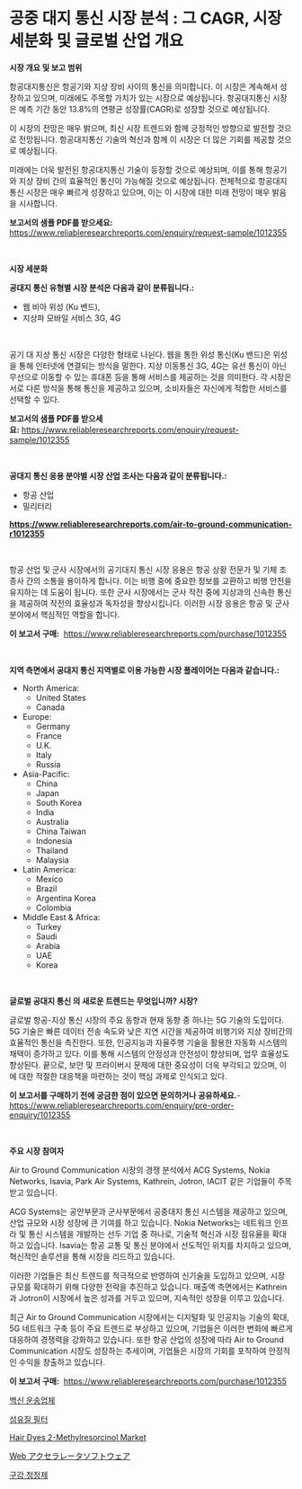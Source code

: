 <p><h1>공중 대지 통신 시장 분석 : 그 CAGR, 시장 세분화 및 글로벌 산업 개요</h1></p><p><strong>시장 개요 및 보고 범위</strong></p>
<p><p>항공대지통신은 항공기와 지상 장비 사이의 통신을 의미합니다. 이 시장은 계속해서 성장하고 있으며, 미래에도 주목할 가치가 있는 시장으로 예상됩니다. 항공대지통신 시장은 예측 기간 동안 13.8%의 연평균 성장률(CAGR)로 성장할 것으로 예상됩니다.</p><p>이 시장의 전망은 매우 밝으며, 최신 시장 트렌드와 함께 긍정적인 방향으로 발전할 것으로 전망됩니다. 항공대지통신 기술의 혁신과 함께 이 시장은 더 많은 기회를 제공할 것으로 예상됩니다.</p><p>미래에는 더욱 발전된 항공대지통신 기술이 등장할 것으로 예상되며, 이를 통해 항공기와 지상 장비 간의 효율적인 통신이 가능해질 것으로 예상됩니다. 전체적으로 항공대지통신 시장은 매우 빠르게 성장하고 있으며, 이는 이 시장에 대한 미래 전망이 매우 밝음을 시사합니다.</p></p>
<p><strong>보고서의 샘플 PDF를 받으세요:</strong> <a href="https://www.reliableresearchreports.com/enquiry/request-sample/1012355">https://www.reliableresearchreports.com/enquiry/request-sample/1012355</a></p>
<p>&nbsp;</p>
<p><strong>시장 세분화</strong></p>
<p><strong>공대지 통신 유형별 시장 분석은 다음과 같이 분류됩니다.:</strong></p>
<p><ul><li>웹 비아 위성 (Ku 밴드),</li><li>지상파 모바일 서비스 3G, 4G</li></ul></p>
<p>&nbsp;</p>
<p><p>공기 대 지상 통신 시장은 다양한 형태로 나뉜다. 웹을 통한 위성 통신(Ku 밴드)은 위성을 통해 인터넷에 연결되는 방식을 말한다. 지상 이동통신 3G, 4G는 유선 통신이 아닌 무선으로 이동할 수 있는 휴대폰 등을 통해 서비스를 제공하는 것을 의미한다. 각 시장은 서로 다른 방식을 통해 통신을 제공하고 있으며, 소비자들은 자신에게 적합한 서비스를 선택할 수 있다.</p></p>
<p><strong>보고서의 샘플 PDF를 받으세요:</strong>&nbsp;<a href="https://www.reliableresearchreports.com/enquiry/request-sample/1012355">https://www.reliableresearchreports.com/enquiry/request-sample/1012355</a></p>
<p>&nbsp;</p>
<p><strong> 공대지 통신 응용 분야별 시장 산업 조사는 다음과 같이 분류됩니다.:</strong></p>
<p><ul><li>항공 산업</li><li>밀리터리</li></ul></p>
<p><strong><a href="https://www.reliableresearchreports.com/air-to-ground-communication-r1012355">https://www.reliableresearchreports.com/air-to-ground-communication-r1012355</a></strong></p>
<p>&nbsp;</p>
<p><p>항공 산업 및 군사 시장에서의 공기대지 통신 시장 응용은 항공 상황 전문가 및 기체 조종사 간의 소통을 용이하게 합니다. 이는 비행 중에 중요한 정보를 교환하고 비행 안전을 유지하는 데 도움이 됩니다. 또한 군사 시장에서는 군사 작전 중에 지상과의 신속한 통신을 제공하여 작전의 효율성과 독자성을 향상시킵니다. 이러한 시장 응용은 항공 및 군사 분야에서 핵심적인 역할을 합니다.</p></p>
<p><strong>이 보고서 구매:</strong>&nbsp; <a href="https://www.reliableresearchreports.com/purchase/1012355">https://www.reliableresearchreports.com/purchase/1012355</a></p>
<p>&nbsp;</p>
<p><strong>지역 측면에서 공대지 통신 지역별로 이용 가능한 시장 플레이어는 다음과 같습니다.:</strong></p>
<p><ul>
    <li>
        North America:
        <ul>
            <li>United States</li>
            <li>Canada</li>
        </ul>
    </li>
    <li>
        Europe:
        <ul>
            <li>Germany</li>
            <li>France</li>
            <li>U.K.</li>
            <li>Italy</li>
            <li>Russia</li>
        </ul>
    </li>
    <li>
        Asia-Pacific:
        <ul>
            <li>China</li>
            <li>Japan</li>
            <li>South Korea</li>
            <li>India</li>
            <li>Australia</li>
            <li>China Taiwan</li>
            <li>Indonesia</li>
            <li>Thailand</li>
            <li>Malaysia</li>
        </ul>
    </li>
    <li>
        Latin America:
        <ul>
            <li>Mexico</li>
            <li>Brazil</li>
            <li>Argentina Korea</li>
            <li>Colombia</li>
        </ul>
    </li>
    <li>
        Middle East & Africa:
        <ul>
            <li>Turkey</li>
            <li>Saudi</li>
            <li>Arabia</li>
            <li>UAE</li>
            <li>Korea</li>
        </ul>
    </li>
    </ul></p>
<p>&nbsp;</p>
<p><strong>글로벌 공대지 통신 의 새로운 트렌드는 무엇입니까? 시장?</strong></p>
<p><p>글로벌 항공-지상 통신 시장의 주요 동향과 현재 동향 중 하나는 5G 기술의 도입이다. 5G 기술은 빠른 데이터 전송 속도와 낮은 지연 시간을 제공하여 비행기와 지상 장비간의 효율적인 통신을 촉진한다. 또한, 인공지능과 자율주행 기술을 활용한 자동화 시스템의 채택이 증가하고 있다. 이를 통해 시스템의 안정성과 안전성이 향상되며, 업무 효율성도 향상된다. 끝으로, 보안 및 프라이버시 문제에 대한 중요성이 더욱 부각되고 있으며, 이에 대한 적절한 대응책을 마련하는 것이 핵심 과제로 인식되고 있다.</p></p>
<p><strong>이 보고서를 구매하기 전에 궁금한 점이 있으면 문의하거나 공유하세요.</strong>- <a href="https://www.reliableresearchreports.com/enquiry/pre-order-enquiry/1012355">https://www.reliableresearchreports.com/enquiry/pre-order-enquiry/1012355</a></p>
<p>&nbsp;</p>
<p><strong>주요 시장 참여자</strong></p>
<p><p>Air to Ground Communication 시장의 경쟁 분석에서 ACG Systems, Nokia Networks, Isavia, Park Air Systems, Kathrein, Jotron, IACIT 같은 기업들이 주목받고 있습니다. </p><p>ACG Systems는 공안부문과 군사부문에서 공중대지 통신 시스템을 제공하고 있으며, 산업 규모와 시장 성장에 큰 기여를 하고 있습니다. Nokia Networks는 네트워크 인프라 및 통신 시스템을 개발하는 선두 기업 중 하나로, 기술적 혁신과 시장 점유율을 확대하고 있습니다. Isavia는 항공 교통 및 통신 분야에서 선도적인 위치를 차지하고 있으며, 혁신적인 솔루션을 통해 시장을 리드하고 있습니다. </p><p>이러한 기업들은 최신 트렌드를 적극적으로 반영하여 신기술을 도입하고 있으며, 시장 규모를 확대하기 위해 다양한 전략을 추진하고 있습니다. 매출액 측면에서는 Kathrein과 Jotron이 시장에서 높은 성과를 거두고 있으며, 지속적인 성장을 이루고 있습니다. </p><p>최근 Air to Ground Communication 시장에서는 디지털화 및 인공지능 기술의 확대, 5G 네트워크 구축 등이 주요 트렌드로 부상하고 있으며, 기업들은 이러한 변화에 빠르게 대응하여 경쟁력을 강화하고 있습니다. 또한 항공 산업의 성장에 따라 Air to Ground Communication 시장도 성장하는 추세이며, 기업들은 시장의 기회를 포착하여 안정적인 수익을 창출하고 있습니다.</p></p>
<p><strong>이 보고서 구매:</strong>&nbsp;&nbsp;<a href="https://www.reliableresearchreports.com/purchase/1012355">https://www.reliableresearchreports.com/purchase/1012355</a></p>
<p><p><a href="https://medium.com/@cierrahayes645/%EB%B0%B1%EC%8B%A0-%EC%9A%B4%EC%86%A1%EA%B8%B0-%EC%8B%9C%EC%9E%A5-%EC%84%B1%EA%B3%B5%EC%A0%81%EC%9D%B8-%EB%B9%84%EC%A6%88%EB%8B%88%EC%8A%A4-%EC%A0%84%EB%9E%B5-%EC%98%88%EC%B8%A1-2031%EB%85%84%EA%B9%8C%EC%A7%80-e92dbebadd37">백신 운송업체</a></p><p><a href="https://medium.com/@crumbles67678/%EC%84%AC%EC%9C%A0-%ED%95%84%ED%84%B0-%EC%8B%9C%EC%9E%A5-%EB%B6%84%EC%84%9D-%EA%B8%80%EB%A1%9C%EB%B2%8C-%EC%82%B0%EC%97%85-%EC%A0%84%EB%A7%9D-%EB%B0%8F-%EC%98%88%EC%B8%A1-2024%EB%85%84%EB%B6%80%ED%84%B0-2031%EB%85%84-8bb341bbff4e">섬유질 필터</a></p><p><a href="https://issuu.com/reportprime-2/docs/hair-dyes-2-methylresorcinol-market-size-2030.pptx">Hair Dyes 2-Methylresorcinol Market</a></p><p><a href="https://github.com/sghwr779811674/Market-Research-Report-List-1/blob/main/455796845217.md">Web アクセラレータソフトウェア</a></p><p><a href="https://github.com/Howaoole34545/Market-Research-Report-List-1/blob/main/387066941387.md">구강 청정제</a></p></p>